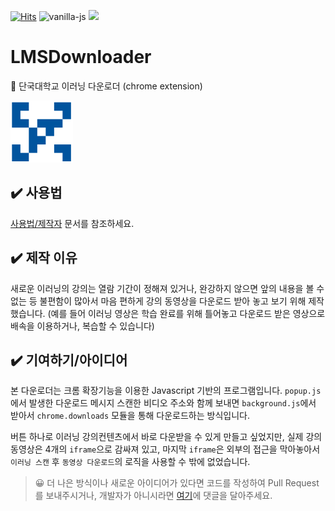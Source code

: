 [![Hits](https://hits.seeyoufarm.com/api/count/incr/badge.svg?url=https%3A%2F%2Fgithub.com%2Fzinirun%2FLMSDownloader&count_bg=%2359AAE9&title_bg=%23555555&icon=&icon_color=%23E7E7E7&title=hits&edge_flat=false)](https://hits.seeyoufarm.com) ![vanilla-js](http://vanilla-js.com/assets/button.png) <img src="https://www.zotero.org/static/images/icons/chrome-icon-128%402x.png" width=20>
# LMSDownloader
🐻 단국대학교 이러닝 다운로더 (chrome extension)


![dankook-logo](icon.png)

## ✔️ 사용법
[사용법/제작자](https://github.com/zinirun/LMSDownloader/blob/master/howtouse/index.html) 문서를 참조하세요.

## ✔️ 제작 이유
새로운 이러닝의 강의는 열람 기간이 정해져 있거나, 완강하지 않으면 앞의 내용을 볼 수 없는 등 불편함이 많아서 마음 편하게 강의 동영상을 다운로드 받아 놓고 보기 위해 제작했습니다. (예를 들어 이러닝 영상은 학습 완료를 위해 틀어놓고 다운로드 받은 영상으로 배속을 이용하거나, 복습할 수 있습니다)

## ✔️ 기여하기/아이디어
본 다운로더는 크롬 확장기능을 이용한 Javascript 기반의 프로그램입니다. `popup.js`에서 발생한 다운로드 메시지 스캔한 비디오 주소와 함께 보내면 `background.js`에서 받아서 `chrome.downloads` 모듈을 통해 다운로드하는 방식입니다.

버튼 하나로 이러닝 강의컨텐츠에서 바로 다운받을 수 있게 만들고 싶었지만, 실제 강의 동영상은 4개의 `iframe`으로 감싸져 있고, 마지막 `iframe`은 외부의 접근을 막아놓아서 `이러닝 스캔` 후 `동영상 다운로드`의 로직을 사용할 수 밖에 없었습니다.

> 😀 더 나은 방식이나 새로운 아이디어가 있다면 코드를 작성하여 Pull Request를 보내주시거나, 개발자가 아니시라면 [여기](https://zinirun.github.io/2020/09/07/project-dku-lms-downloader/)에 댓글을 달아주세요.